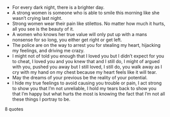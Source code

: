  - For every dark night, there is a brighter day.
 - A strong women is someone who is able to smile this morning like she wasn’t crying last night.
 - Strong women wear their pain like stilettos. No matter how much it hurts, all you see is the beauty of it.
 - A women who knows her true value will only put up with a mans nonsense for so long, you either get right or get left.
 - The police are on the way to arrest you for stealing my heart, hijacking my feelings, and driving me crazy.
 - I might not of told you enough that I loved you but I didn’t expect for you to cheat, I loved you and you knew that and I still do, I might of argued with you, pushed you away but I still loved, I still do, you walk away as I cry with my hand on my chest because my heart feels like it will tear.
 - May the dreams of your previous be the reality of your potential.
 - I hide my true feelings to avoid causing you trouble or pain, I act strong to show you that I’m not unreliable, I hold my tears back to show you that I’m happy but what hurts the most is knowing the fact that I’m not all these things I portray to be.

8 quotes